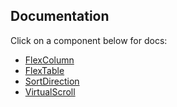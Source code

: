 Documentation
---------------

Click on a component below for docs:

* [FlexColumn](FlexColumn.md)
* [FlexTable](FlexTable.md)
* [SortDirection](SortDirection.md)
* [VirtualScroll](VirtualScroll.md)
